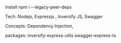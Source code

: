 Install 
npm i --legacy-peer-deps

Tech:
Nodejs, Expressjs , Inversify JS, Swagger

Concepts:
Dependency Injection,

packages:
inversify-express-utils
swagger-express-ts